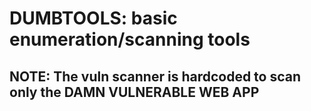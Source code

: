 # DUMBTOOLS: basic enumeration/scanning tools

## NOTE: The vuln scanner is hardcoded to scan only the DAMN VULNERABLE WEB APP
